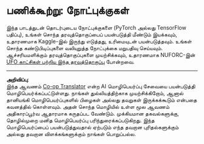 <!--
CO_OP_TRANSLATOR_METADATA:
{
  "original_hash": "cdc1f2e631f055f3473b36d18e4760b3",
  "translation_date": "2025-10-11T11:41:33+00:00",
  "source_file": "lessons/5-NLP/13-TextRep/assignment.md",
  "language_code": "ta"
}
-->
# பணிக்கூற்று: நோட்புக்குகள்

இந்த பாடத்துடன் தொடர்புடைய நோட்புக்குகளை (PyTorch அல்லது TensorFlow பதிப்பு), உங்கள் சொந்த தரவுத்தொகுப்பைப் பயன்படுத்தி மீண்டும் இயக்கவும், உதாரணமாக Kaggle-இல் இருந்து எடுத்தது, உரிமையுடன் பயன்படுத்தவும். உங்கள் சொந்த கண்டுபிடிப்புகளை வலியுறுத்த நோட்புக்கை மறுபதிவு செய்யவும். ஆச்சரியமளிக்கும் தரவுத்தொகுப்புகளை முயற்சிக்கவும், உதாரணமாக NUFORC-இன் [UFO காட்சிகள் பற்றிய இந்த தரவுத்தொகுப்பு](https://www.kaggle.com/datasets/NUFORC/ufo-sightings) போன்றவை.

---

**அறிவிப்பு**:  
இந்த ஆவணம் [Co-op Translator](https://github.com/Azure/co-op-translator) என்ற AI மொழிபெயர்ப்பு சேவையை பயன்படுத்தி மொழிபெயர்க்கப்பட்டுள்ளது. நாங்கள் துல்லியத்திற்காக முயற்சிக்கிறோம், ஆனால் தானியங்கி மொழிபெயர்ப்புகளில் பிழைகள் அல்லது தவறுகள் இருக்கக்கூடும் என்பதை கவனத்தில் கொள்ளவும். அதன் சொந்த மொழியில் உள்ள மூல ஆவணம் அதிகாரப்பூர்வ ஆதாரமாக கருதப்பட வேண்டும். முக்கியமான தகவல்களுக்கு, தொழில்முறை மனித மொழிபெயர்ப்பு பரிந்துரைக்கப்படுகிறது. இந்த மொழிபெயர்ப்பைப் பயன்படுத்துவதால் ஏற்படும் எந்த தவறான புரிதல்களுக்கும் அல்லது தவறான விளக்கங்களுக்கும் நாங்கள் பொறுப்பல்ல.